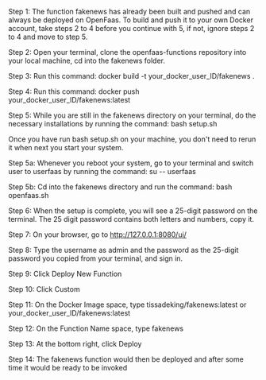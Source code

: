 Step 1: The function fakenews has already been built and pushed and can always be deployed on OpenFaas. 
To build and push it to your own Docker account, take steps 2 to 4 before you continue with 5, if not, ignore steps 2 to 4 and move to step 5.

Step 2: Open your terminal, clone the openfaas-functions repository into your local machine, cd into the fakenews folder.

Step 3: Run this command: docker build -t your_docker_user_ID/fakenews .

Step 4: Run this command: docker push your_docker_user_ID/fakenews:latest

Step 5: While you are still in the fakenews directory on your terminal, do the necessary installations by running the command: bash setup.sh

Once you have run bash setup.sh on your machine, you don't need to rerun it when next you start your system.

Step 5a: Whenever you reboot your system, go to your terminal and switch user to userfaas by running the command: su -- userfaas

Step 5b: Cd into the fakenews directory and run the command: bash openfaas.sh

Step 6: When the setup is complete, you will see a 25-digit password on the terminal. The 25 digit password contains both letters and numbers, copy it.

Step 7: On your browser, go to http://127.0.0.1:8080/ui/

Step 8: Type the username as admin and the password as the 25-digit password you copied from your terminal, and sign in.

Step 9: Click Deploy New Function

Step 10: Click Custom

Step 11: On the Docker Image space, type tissadeking/fakenews:latest or your_docker_user_ID/fakenews:latest

Step 12: On the Function Name space, type fakenews

Step 13: At the bottom right, click Deploy

Step 14: The fakenews function would then be deployed and after some time it would be ready to be invoked

